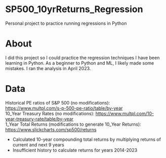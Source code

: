 # SP500_10yrReturns_Regression
Personal project to practice running regressions in Python 
# About
I did this project so I could practice the regression techniques I have been learning in Python. As a beginner to Python and ML, I likely made some mistakes. I ran the analysis in April 2023.
# Data  
Historical PE ratios of S&P 500 (no modifications): https://www.multpl.com/s-p-500-pe-ratio/table/by-year  
10_Year Treasury Rates (no modifications): https://www.multpl.com/10-year-treasury-rate/table/by-year  
1_Year Total Returns (modifications to generate 10_Year Returns): https://www.slickcharts.com/sp500/returns  
  * Calculated 10-year compounding total returns by multiplying returns of current and next 9 years  
  * Insufficient history to calculate returns for years 2014-2023   
